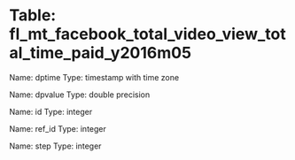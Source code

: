 Table: fl_mt_facebook_total_video_view_total_time_paid_y2016m05
===============================================================

Name: dptime
Type: timestamp with time zone

Name: dpvalue
Type: double precision

Name: id
Type: integer

Name: ref_id
Type: integer

Name: step
Type: integer

